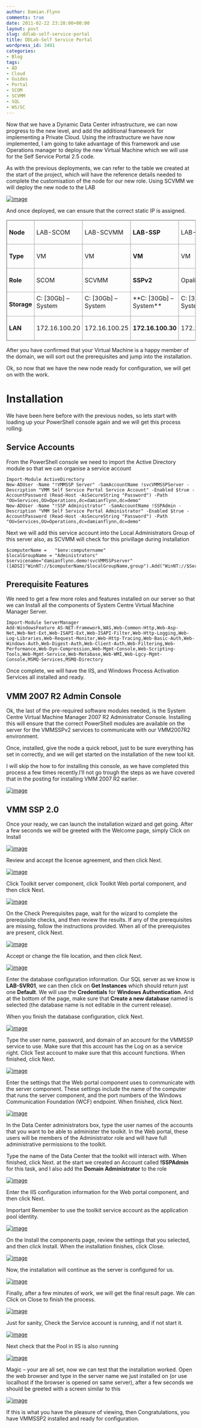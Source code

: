 ```yaml
---
author: Damian.Flynn
comments: true
date: 2011-02-22 23:28:00+00:00
layout: post
slug: ddlab-self-service-portal
title: DDLab-Self Service Portal
wordpress_id: 3491
categories:
- Blog
tags:
- AD
- Cloud
- Guides
- Portal
- SCOM
- SCVMM
- SQL
- WS/SC
---
```


Now that we have a Dynamic Data Center infrastructure, we can now progress to the new level, and add the additional framework for implementing a Private Cloud. Using the infrastructure we have now implemented, I am going to take advantage of this framework and use Operations manager to deploy the new Virtual Machine which we will use for the Self Service Portal 2.5 code.

As with the previous deployments, we can refer to the table we created at the start of the project, which will have the reference details needed to complete the customisation of the node for our new role. Using SCVMM we will deploy the new node to the LAB

[![image](http://blogstorage.damianflynn.com/wp-content/uploads/2011/02/image_thumb322.png)](http://blogstorage.damianflynn.com/wp-content/uploads/2011/02/image325.png)

And once deployed, we can ensure that the correct static IP is assigned.

<table cellpadding="0" width="438" style="border-top: #a3a3a3 1pt solid; border-right: #a3a3a3 1pt solid; border-collapse: collapse; border-bottom: #a3a3a3 1pt solid; direction: ltr; border-left: #a3a3a3 1pt solid" border="1" cellspacing="0" > <tbody > <tr >
<td width="65" style="border-top: #a3a3a3 1pt solid; border-right: #a3a3a3 1pt solid; vertical-align: top; border-bottom: #a3a3a3 1pt solid; padding-bottom: 4pt; padding-top: 4pt; padding-left: 4pt; border-left: #a3a3a3 1pt solid; padding-right: 4pt" >

**Node**

</td>
<td width="75" style="border-top: #a3a3a3 1pt solid; border-right: #a3a3a3 1pt solid; vertical-align: top; border-bottom: #a3a3a3 1pt solid; padding-bottom: 4pt; padding-top: 4pt; padding-left: 4pt; border-left: #a3a3a3 1pt solid; padding-right: 4pt" >

LAB-SCOM

</td>
<td width="87" style="border-top: #a3a3a3 1pt solid; border-right: #a3a3a3 1pt solid; vertical-align: top; border-bottom: #a3a3a3 1pt solid; padding-bottom: 4pt; padding-top: 4pt; padding-left: 4pt; border-left: #a3a3a3 1pt solid; padding-right: 4pt" >

LAB-SCVMM

</td>
<td width="84" style="border-top: #a3a3a3 1pt solid; border-right: #a3a3a3 1pt solid; vertical-align: top; border-bottom: #a3a3a3 1pt solid; padding-bottom: 4pt; padding-top: 4pt; padding-left: 4pt; border-left: #a3a3a3 1pt solid; padding-right: 4pt" >

**LAB-SSP**

</td>
<td width="125" style="border-top: #a3a3a3 1pt solid; border-right: #a3a3a3 1pt solid; vertical-align: top; border-bottom: #a3a3a3 1pt solid; padding-bottom: 4pt; padding-top: 4pt; padding-left: 4pt; border-left: #a3a3a3 1pt solid; padding-right: 4pt" >

LAB-OPALIS

</td></tr> <tr >
<td width="65" style="border-top: #a3a3a3 1pt solid; border-right: #a3a3a3 1pt solid; vertical-align: top; border-bottom: #a3a3a3 1pt solid; padding-bottom: 4pt; padding-top: 4pt; padding-left: 4pt; border-left: #a3a3a3 1pt solid; padding-right: 4pt" >

**Type**

</td>
<td width="75" style="border-top: #a3a3a3 1pt solid; border-right: #a3a3a3 1pt solid; vertical-align: top; border-bottom: #a3a3a3 1pt solid; padding-bottom: 4pt; padding-top: 4pt; padding-left: 4pt; border-left: #a3a3a3 1pt solid; padding-right: 4pt" >

VM

</td>
<td width="87" style="border-top: #a3a3a3 1pt solid; border-right: #a3a3a3 1pt solid; vertical-align: top; border-bottom: #a3a3a3 1pt solid; padding-bottom: 4pt; padding-top: 4pt; padding-left: 4pt; border-left: #a3a3a3 1pt solid; padding-right: 4pt" >

VM

</td>
<td width="84" style="border-top: #a3a3a3 1pt solid; border-right: #a3a3a3 1pt solid; vertical-align: top; border-bottom: #a3a3a3 1pt solid; padding-bottom: 4pt; padding-top: 4pt; padding-left: 4pt; border-left: #a3a3a3 1pt solid; padding-right: 4pt" >

**VM**

</td>
<td width="125" style="border-top: #a3a3a3 1pt solid; border-right: #a3a3a3 1pt solid; vertical-align: top; border-bottom: #a3a3a3 1pt solid; padding-bottom: 4pt; padding-top: 4pt; padding-left: 4pt; border-left: #a3a3a3 1pt solid; padding-right: 4pt" >

VM

</td></tr> <tr >
<td width="65" style="border-top: #a3a3a3 1pt solid; border-right: #a3a3a3 1pt solid; vertical-align: top; border-bottom: #a3a3a3 1pt solid; padding-bottom: 4pt; padding-top: 4pt; padding-left: 4pt; border-left: #a3a3a3 1pt solid; padding-right: 4pt" >

**Role**

</td>
<td width="75" style="border-top: #a3a3a3 1pt solid; border-right: #a3a3a3 1pt solid; vertical-align: top; border-bottom: #a3a3a3 1pt solid; padding-bottom: 4pt; padding-top: 4pt; padding-left: 4pt; border-left: #a3a3a3 1pt solid; padding-right: 4pt" >

SCOM

</td>
<td width="87" style="border-top: #a3a3a3 1pt solid; border-right: #a3a3a3 1pt solid; vertical-align: top; border-bottom: #a3a3a3 1pt solid; padding-bottom: 4pt; padding-top: 4pt; padding-left: 4pt; border-left: #a3a3a3 1pt solid; padding-right: 4pt" >

SCVMM

</td>
<td width="84" style="border-top: #a3a3a3 1pt solid; border-right: #a3a3a3 1pt solid; vertical-align: top; border-bottom: #a3a3a3 1pt solid; padding-bottom: 4pt; padding-top: 4pt; padding-left: 4pt; border-left: #a3a3a3 1pt solid; padding-right: 4pt" >

**SSPv2**

</td>
<td width="125" style="border-top: #a3a3a3 1pt solid; border-right: #a3a3a3 1pt solid; vertical-align: top; border-bottom: #a3a3a3 1pt solid; padding-bottom: 4pt; padding-top: 4pt; padding-left: 4pt; border-left: #a3a3a3 1pt solid; padding-right: 4pt" >

Opalis

</td></tr> <tr >
<td width="65" style="border-top: #a3a3a3 1pt solid; border-right: #a3a3a3 1pt solid; vertical-align: top; border-bottom: #a3a3a3 1pt solid; padding-bottom: 4pt; padding-top: 4pt; padding-left: 4pt; border-left: #a3a3a3 1pt solid; padding-right: 4pt" >

**Storage**

</td>
<td width="75" style="border-top: #a3a3a3 1pt solid; border-right: #a3a3a3 1pt solid; vertical-align: top; border-bottom: #a3a3a3 1pt solid; padding-bottom: 4pt; padding-top: 4pt; padding-left: 4pt; border-left: #a3a3a3 1pt solid; padding-right: 4pt" >C: [30Gb] – System
</td>
<td width="87" style="border-top: #a3a3a3 1pt solid; border-right: #a3a3a3 1pt solid; vertical-align: top; border-bottom: #a3a3a3 1pt solid; padding-bottom: 4pt; padding-top: 4pt; padding-left: 4pt; border-left: #a3a3a3 1pt solid; padding-right: 4pt" >C: [30Gb] – System
</td>
<td width="84" style="border-top: #a3a3a3 1pt solid; border-right: #a3a3a3 1pt solid; vertical-align: top; border-bottom: #a3a3a3 1pt solid; padding-bottom: 4pt; padding-top: 4pt; padding-left: 4pt; border-left: #a3a3a3 1pt solid; padding-right: 4pt" >**C: [30Gb] – System**
</td>
<td width="125" style="border-top: #a3a3a3 1pt solid; border-right: #a3a3a3 1pt solid; vertical-align: top; border-bottom: #a3a3a3 1pt solid; padding-bottom: 4pt; padding-top: 4pt; padding-left: 4pt; border-left: #a3a3a3 1pt solid; padding-right: 4pt" >C: [30Gb] – System
</td></tr> <tr >
<td width="65" style="border-top: #a3a3a3 1pt solid; border-right: #a3a3a3 1pt solid; vertical-align: top; border-bottom: #a3a3a3 1pt solid; padding-bottom: 4pt; padding-top: 4pt; padding-left: 4pt; border-left: #a3a3a3 1pt solid; padding-right: 4pt" >

**LAN**

</td>
<td width="75" style="border-top: #a3a3a3 1pt solid; border-right: #a3a3a3 1pt solid; vertical-align: top; border-bottom: #a3a3a3 1pt solid; padding-bottom: 4pt; padding-top: 4pt; padding-left: 4pt; border-left: #a3a3a3 1pt solid; padding-right: 4pt" >

172.16.100.20

</td>
<td width="87" style="border-top: #a3a3a3 1pt solid; border-right: #a3a3a3 1pt solid; vertical-align: top; border-bottom: #a3a3a3 1pt solid; padding-bottom: 4pt; padding-top: 4pt; padding-left: 4pt; border-left: #a3a3a3 1pt solid; padding-right: 4pt" >

172.16.100.25

</td>
<td width="84" style="border-top: #a3a3a3 1pt solid; border-right: #a3a3a3 1pt solid; vertical-align: top; border-bottom: #a3a3a3 1pt solid; padding-bottom: 4pt; padding-top: 4pt; padding-left: 4pt; border-left: #a3a3a3 1pt solid; padding-right: 4pt" >

**172.16.100.30**

</td>
<td width="125" style="border-top: #a3a3a3 1pt solid; border-right: #a3a3a3 1pt solid; vertical-align: top; border-bottom: #a3a3a3 1pt solid; padding-bottom: 4pt; padding-top: 4pt; padding-left: 4pt; border-left: #a3a3a3 1pt solid; padding-right: 4pt" >

172.16.100.40

</td></tr></tbody></table>

After you have confirmed that your Virtual Machine is a happy member of the domain, we will sort out the prerequisites and jump into the installation.

Ok, so now that we have the new node ready for configuration, we will get on with the work. 

# Installation

We have been here before with the previous nodes, so lets start with loading up your PowerShell console again and we will get this process rolling.

## Service Accounts

From the PowerShell console we need to import the Active Directory module so that we can organise a service account
    
    Import-Module ActiveDirectory
    New-ADUser -Name "!VMMSSP Server" -SamAccountName !svcVMMSSPServer -Description "VMM Self Service Portal Service Account" -Enabled $true -AccountPassword (Read-Host -AsSecureString "Password") -Path "OU=Services,OU=Operations,dc=damianflynn,dc=demo"
    New-ADUser -Name "!SSP Administrator" -SamAccountName !SSPAdmin -Description "VMM Self Service Portal Administrator" -Enabled $true -AccountPassword (Read-Host -AsSecureString "Password") -Path "OU=Services,OU=Operations,dc=damianflynn,dc=demo"




Next we will add this service account into the Local Administrators Group of this server also, as SCVMM will check for this privillage during installation



    
    $computerName =   "$env:computername"
    $localGroupName = "Administrators"
    $servicename="damianflynn.demo!svcVMMSSPserver"
    ([ADSI]"WinNT://$computerName/$localGroupName,group").Add("WinNT://$ServiceName")




## Prerequisite Features




We need to get a few more roles and features installed on our server so that we can Install all the components of System Centre Virtual Machine Manager Server.
    
    Import-Module ServerManager
    Add-WindowsFeature AS-NET-Framework,WAS,Web-Common-Http,Web-Asp-Net,Web-Net-Ext,Web-ISAPI-Ext,Web-ISAPI-Filter,Web-Http-Logging,Web-Log-Libraries,Web-Request-Monitor,Web-Http-Tracing,Web-Basic-Auth,Web-Windows-Auth,Web-Digest-Auth,Web-Client-Auth,Web-Filtering,Web-Performance,Web-Dyn-Compression,Web-Mgmt-Console,Web-Scripting-Tools,Web-Mgmt-Service,Web-Metabase,Web-WMI,Web-Lgcy-Mgmt-Console,MSMQ-Services,MSMQ-Directory




Once complete, we will have the IIS, and Windows Process Activation Services all installed and ready.




## VMM 2007 R2 Admin Console




Ok, the last of the pre-required software modules needed, is the System Centre Virtual Machine Manager 2007 R2 Administrator Console. Installing this will ensure that the correct PowerShell modules are available on the server for the VMMSSPv2 services to communicate with our VMM2007R2 environment.




Once, installed, give the node a quick reboot, just to be sure everything has set in correctly, and we will get started on the installation of the new tool kit.




I will skip the how to for installing this console, as we have completed this process a few times recently.I’ll not go trough the steps as we have covered that in the posting for installing VMM 2007 R2 earlier.




[![image](http://blogstorage.damianflynn.com/wp-content/uploads/2011/02/image_thumb323.png)](http://blogstorage.damianflynn.com/wp-content/uploads/2011/02/image326.png)




## VMM SSP 2.0




Once your ready, we can launch the installation wizard and get going. After a few seconds we will be greeted with the Welcome page, simply Click on Install




[![image](http://blogstorage.damianflynn.com/wp-content/uploads/2011/02/image_thumb324.png)](http://blogstorage.damianflynn.com/wp-content/uploads/2011/02/image327.png)




Review and accept the license agreement, and then click Next.




[![image](http://blogstorage.damianflynn.com/wp-content/uploads/2011/02/image_thumb325.png)](http://blogstorage.damianflynn.com/wp-content/uploads/2011/02/image328.png)




Click Toolkit server component, click Toolkit Web portal component, and then click Next.




[![image](http://blogstorage.damianflynn.com/wp-content/uploads/2011/02/image_thumb326.png)](http://blogstorage.damianflynn.com/wp-content/uploads/2011/02/image329.png)




On the Check Prerequisites page, wait for the wizard to complete the prerequisite checks, and then review the results. If any of the prerequisites are missing, follow the instructions provided. When all of the prerequisites are present, click Next.




[![image](http://blogstorage.damianflynn.com/wp-content/uploads/2011/02/image_thumb327.png)](http://blogstorage.damianflynn.com/wp-content/uploads/2011/02/image330.png)




Accept or change the file location, and then click Next.




[![image](http://blogstorage.damianflynn.com/wp-content/uploads/2011/02/image_thumb328.png)](http://blogstorage.damianflynn.com/wp-content/uploads/2011/02/image331.png)




Enter the database configuration information. Our SQL server as we know is **LAB-SVR01**, we can then click on **Get Instances** which should return just one **Default**. We will use the **Credentials** for **Windows Authentication**. And at the bottom of the page, make sure that **Create a new database** named is selected (the database name is not editable in the current release).




When you finish the database configuration, click Next.




[![image](http://blogstorage.damianflynn.com/wp-content/uploads/2011/02/image_thumb329.png)](http://blogstorage.damianflynn.com/wp-content/uploads/2011/02/image332.png)




Type the user name, password, and domain of an account for the VMMSSP service to use. Make sure that this account has the Log on as a service right. Click Test account to make sure that this account functions. When finished, click Next.




[![image](http://blogstorage.damianflynn.com/wp-content/uploads/2011/02/image_thumb330.png)](http://blogstorage.damianflynn.com/wp-content/uploads/2011/02/image333.png)




Enter the settings that the Web portal component uses to communicate with the server component. These settings include the name of the computer that runs the server component, and the port numbers of the Windows Communication Foundation (WCF) endpoint. When finished, click Next.




[![image](http://blogstorage.damianflynn.com/wp-content/uploads/2011/02/image_thumb331.png)](http://blogstorage.damianflynn.com/wp-content/uploads/2011/02/image334.png)




In the Data Center administrators box, type the user names of the accounts that you want to be able to administer the toolkit. In the Web portal, these users will be members of the Administrator role and will have full administrative permissions to the toolkit.




Type the name of the Data Center that the toolkit will interact with. When finished, click Next. at the start we created an Account called **!SSPAdmin** for this task, and I also add the **Domain Administrator** to the role




[![image](http://blogstorage.damianflynn.com/wp-content/uploads/2011/02/image_thumb332.png)](http://blogstorage.damianflynn.com/wp-content/uploads/2011/02/image335.png)




Enter the IIS configuration information for the Web portal component, and then click Next.




Important Remember to use the toolkit service account as the application pool identity.




[![image](http://blogstorage.damianflynn.com/wp-content/uploads/2011/02/image_thumb333.png)](http://blogstorage.damianflynn.com/wp-content/uploads/2011/02/image336.png)




On the Install the components page, review the settings that you selected, and then click Install. When the installation finishes, click Close.




[![image](http://blogstorage.damianflynn.com/wp-content/uploads/2011/02/image_thumb334.png)](http://blogstorage.damianflynn.com/wp-content/uploads/2011/02/image337.png)




Now, the installation will continue as the server is configured for us.




[![image](http://blogstorage.damianflynn.com/wp-content/uploads/2011/02/image_thumb335.png)](http://blogstorage.damianflynn.com/wp-content/uploads/2011/02/image338.png)




Finally, after a few minutes of work, we will get the final result page. We can Click on Close to finish the process.




[![image](http://blogstorage.damianflynn.com/wp-content/uploads/2011/02/image_thumb336.png)](http://blogstorage.damianflynn.com/wp-content/uploads/2011/02/image339.png)




Just for sanity, Check the Service account is running, and if not start it.




[![image](http://blogstorage.damianflynn.com/wp-content/uploads/2011/02/image_thumb337.png)](http://blogstorage.damianflynn.com/wp-content/uploads/2011/02/image340.png)




Next check that the Pool in IIS is also running




[![image](http://blogstorage.damianflynn.com/wp-content/uploads/2011/02/image_thumb338.png)](http://blogstorage.damianflynn.com/wp-content/uploads/2011/02/image341.png)




Magic – your are all set, now we can test that the installation worked. Open the web browser and type in the server name we just installed on (or use localhost if the browser is opened on same server), after a few seconds we should be greeted with a screen similar to this




[![image](http://blogstorage.damianflynn.com/wp-content/uploads/2011/02/image_thumb339.png)](http://blogstorage.damianflynn.com/wp-content/uploads/2011/02/image342.png)




If this is what you have the pleasure of viewing, then Congratulations, you have VMMSSP2 installed and ready for configuration.
